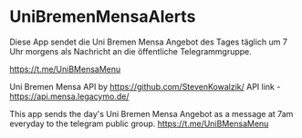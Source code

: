 # UniBremenMensaAlerts

Diese App sendet die Uni Bremen Mensa Angebot des Tages täglich um 7 Uhr morgens als Nachricht an die öffentliche Telegrammgruppe.

https://t.me/UniBMensaMenu

Uni Bremen Mensa API by https://github.com/StevenKowalzik/
API link - https://api.mensa.legacymo.de/

This app sends the day's Uni Bremen Mensa Angebot as a message at 7am everyday to the telegram public group.
https://t.me/UniBMensaMenu



